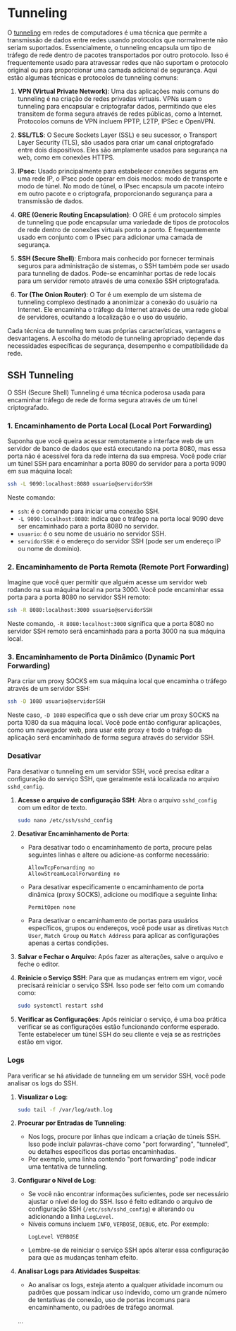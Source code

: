 # Tunneling

O [tunneling](https://en.wikipedia.org/wiki/Tunneling_protocol) em redes de computadores é uma técnica que permite a transmissão de dados entre redes usando protocolos que normalmente não seriam suportados. Essencialmente, o tunneling encapsula um tipo de tráfego de rede dentro de pacotes transportados por outro protocolo. Isso é frequentemente usado para atravessar redes que não suportam o protocolo original ou para proporcionar uma camada adicional de segurança. Aqui estão algumas técnicas e protocolos de tunneling comuns:

1. **VPN (Virtual Private Network)**: Uma das aplicações mais comuns do tunneling é na criação de redes privadas virtuais. VPNs usam o tunneling para encapsular e criptografar dados, permitindo que eles transitem de forma segura através de redes públicas, como a Internet. Protocolos comuns de VPN incluem PPTP, L2TP, IPSec e OpenVPN.

2. **SSL/TLS**: O Secure Sockets Layer (SSL) e seu sucessor, o Transport Layer Security (TLS), são usados para criar um canal criptografado entre dois dispositivos. Eles são amplamente usados para segurança na web, como em conexões HTTPS.

3. **IPsec**: Usado principalmente para estabelecer conexões seguras em uma rede IP, o IPsec pode operar em dois modos: modo de transporte e modo de túnel. No modo de túnel, o IPsec encapsula um pacote inteiro em outro pacote e o criptografa, proporcionando segurança para a transmissão de dados.

4. **GRE (Generic Routing Encapsulation)**: O GRE é um protocolo simples de tunneling que pode encapsular uma variedade de tipos de protocolos de rede dentro de conexões virtuais ponto a ponto. É frequentemente usado em conjunto com o IPsec para adicionar uma camada de segurança.

5. **SSH (Secure Shell)**: Embora mais conhecido por fornecer terminais seguros para administração de sistemas, o SSH também pode ser usado para tunneling de dados. Pode-se encaminhar portas de rede locais para um servidor remoto através de uma conexão SSH criptografada.

6. **Tor (The Onion Router)**: O Tor é um exemplo de um sistema de tunneling complexo destinado a anonimizar a conexão do usuário na Internet. Ele encaminha o tráfego da Internet através de uma rede global de servidores, ocultando a localização e o uso do usuário.

Cada técnica de tunneling tem suas próprias características, vantagens e desvantagens. A escolha do método de tunneling apropriado depende das necessidades específicas de segurança, desempenho e compatibilidade da rede.

## SSH Tunneling

O SSH (Secure Shell) Tunneling é uma técnica poderosa usada para encaminhar tráfego de rede de forma segura através de um túnel criptografado. 

### 1. Encaminhamento de Porta Local (Local Port Forwarding)

Suponha que você queira acessar remotamente a interface web de um servidor de banco de dados que está executando na porta 8080, mas essa porta não é acessível fora da rede interna da sua empresa. Você pode criar um túnel SSH para encaminhar a porta 8080 do servidor para a porta 9090 em sua máquina local:

```bash
ssh -L 9090:localhost:8080 usuario@servidorSSH
```

Neste comando:
- `ssh`: é o comando para iniciar uma conexão SSH.
- `-L 9090:localhost:8080`: indica que o tráfego na porta local 9090 deve ser encaminhado para a porta 8080 no servidor.
- `usuario`: é o seu nome de usuário no servidor SSH.
- `servidorSSH`: é o endereço do servidor SSH (pode ser um endereço IP ou nome de domínio).

### 2. Encaminhamento de Porta Remota (Remote Port Forwarding)

Imagine que você quer permitir que alguém acesse um servidor web rodando na sua máquina local na porta 3000. Você pode encaminhar essa porta para a porta 8080 no servidor SSH remoto:

```bash
ssh -R 8080:localhost:3000 usuario@servidorSSH
```

Neste comando, `-R 8080:localhost:3000` significa que a porta 8080 no servidor SSH remoto será encaminhada para a porta 3000 na sua máquina local.

### 3. Encaminhamento de Porta Dinâmico (Dynamic Port Forwarding)

Para criar um proxy SOCKS em sua máquina local que encaminha o tráfego através de um servidor SSH:

```bash
ssh -D 1080 usuario@servidorSSH
```

Neste caso, `-D 1080` especifica que o ssh deve criar um proxy SOCKS na porta 1080 da sua máquina local. Você pode então configurar aplicações, como um navegador web, para usar este proxy e todo o tráfego da aplicação será encaminhado de forma segura através do servidor SSH.

### Desativar

Para desativar o tunneling em um servidor SSH, você precisa editar a configuração do serviço SSH, que geralmente está localizada no arquivo `sshd_config`.

1. **Acesse o arquivo de configuração SSH**: 
   Abra o arquivo `sshd_config` com um editor de texto.
   ```bash
   sudo nano /etc/ssh/sshd_config
   ```

2. **Desativar Encaminhamento de Porta**:
   - Para desativar todo o encaminhamento de porta, procure pelas seguintes linhas e altere ou adicione-as conforme necessário:
     ```
     AllowTcpForwarding no
     AllowStreamLocalForwarding no
     ```
   - Para desativar especificamente o encaminhamento de porta dinâmica (proxy SOCKS), adicione ou modifique a seguinte linha:
     ```
     PermitOpen none
     ```
   - Para desativar o encaminhamento de portas para usuários específicos, grupos ou endereços, você pode usar as diretivas `Match User`, `Match Group` ou `Match Address` para aplicar as configurações apenas a certas condições.

3. **Salvar e Fechar o Arquivo**: 
   Após fazer as alterações, salve o arquivo e feche o editor.

4. **Reinicie o Serviço SSH**:
   Para que as mudanças entrem em vigor, você precisará reiniciar o serviço SSH. Isso pode ser feito com um comando como:
   ```bash
   sudo systemctl restart sshd
   ```

5. **Verificar as Configurações**:
   Após reiniciar o serviço, é uma boa prática verificar se as configurações estão funcionando conforme esperado. Tente estabelecer um túnel SSH do seu cliente e veja se as restrições estão em vigor.

### Logs

Para verificar se há atividade de tunneling em um servidor SSH, você pode analisar os logs do SSH. 

1. **Visualizar o Log**:
     ```sh
     sudo tail -f /var/log/auth.log
     ```

2. **Procurar por Entradas de Tunneling**:
   - Nos logs, procure por linhas que indicam a criação de túneis SSH. Isso pode incluir palavras-chave como "port forwarding", "tunneled", ou detalhes específicos das portas encaminhadas.
   - Por exemplo, uma linha contendo "port forwarding" pode indicar uma tentativa de tunneling.

3. **Configurar o Nível de Log**:
   - Se você não encontrar informações suficientes, pode ser necessário ajustar o nível de log do SSH. Isso é feito editando o arquivo de configuração SSH (`/etc/ssh/sshd_config`) e alterando ou adicionando a linha `LogLevel`.
   - Níveis comuns incluem `INFO`, `VERBOSE`, `DEBUG`, etc. Por exemplo:
     ```
     LogLevel VERBOSE
     ```
   - Lembre-se de reiniciar o serviço SSH após alterar essa configuração para que as mudanças tenham efeito.

4. **Analisar Logs para Atividades Suspeitas**:
   - Ao analisar os logs, esteja atento a qualquer atividade incomum ou padrões que possam indicar uso indevido, como um grande número de tentativas de conexão, uso de portas incomuns para encaminhamento, ou padrões de tráfego anormal.
  
   ...
